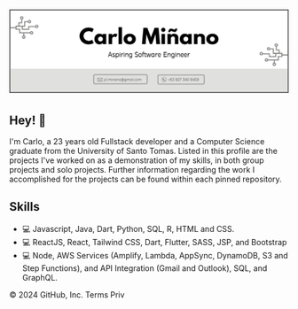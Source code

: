 <h1 align="center">
  <img src="https://github.com/Crufixs/Crufixs/blob/main/Carlo_Minano3.png" alt="Carlo Minano" />
</h1>

## Hey! 👋
I'm Carlo, a 23 years old Fullstack developer and a Computer Science graduate from the University of Santo Tomas. Listed in this profile are the projects I've worked on as a demonstration of my skills, in both group projects and solo projects. Further information regarding the work I accomplished for the projects can be found within each pinned repository.

## Skills
- 💻 Javascript, Java, Dart, Python, SQL, R, HTML and CSS.
- 💻 ReactJS, React, Tailwind CSS, Dart, Flutter, SASS, JSP, and Bootstrap 
- 💻 Node, AWS Services (Amplify, Lambda, AppSync, DynamoDB, S3 and Step Functions), and API Integration (Gmail and Outlook), SQL, and GraphQL.

© 2024 GitHub, Inc.
Terms
Priv
